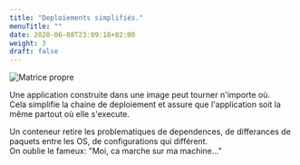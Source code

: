 ```yaml
---
title: "Deploiements simplifiés."
menuTitle: ""
date: 2020-06-08T23:09:18+02:00
weight: 3
draft: false
---
```

![Matrice propre](/images/shipping-matrix-solved.png?featherlight=false&width=40pc)

Une application construite dans une image peut tourner n'importe où.  
Cela simplifie la chaine de deploiement et assure que l'application soit la même partout où elle s'execute.

Un conteneur retire les problematiques de dependences, de differances de paquets entre les OS, de configurations qui différent.  
On oublie le fameux: "Moi, ca marche sur ma machine..."
